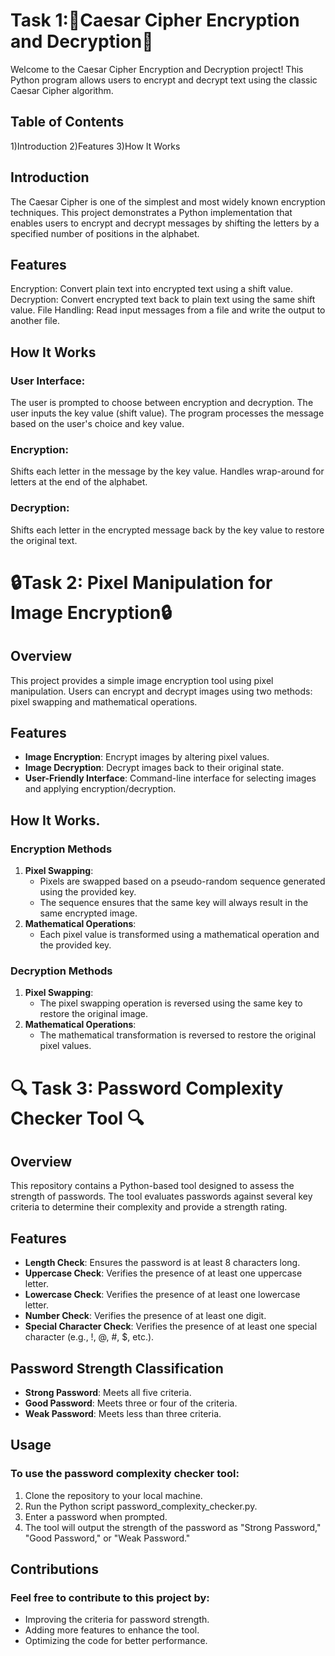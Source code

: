 # Task 1:🚀Caesar Cipher Encryption and Decryption🚀

Welcome to the Caesar Cipher Encryption and Decryption project! This Python program allows users to encrypt and decrypt text using the classic Caesar Cipher algorithm.

## Table of Contents
1)Introduction
2)Features
3)How It Works

## Introduction
The Caesar Cipher is one of the simplest and most widely known encryption techniques. This project demonstrates a Python implementation that enables users to encrypt and decrypt messages by shifting the letters by a specified number of positions in the alphabet.

## Features
Encryption: Convert plain text into encrypted text using a shift value.
Decryption: Convert encrypted text back to plain text using the same shift value.
File Handling: Read input messages from a file and write the output to another file.

## How It Works

### User Interface:

The user is prompted to choose between encryption and decryption.
The user inputs the key value (shift value).
The program processes the message based on the user's choice and key value.

### Encryption:

Shifts each letter in the message by the key value.
Handles wrap-around for letters at the end of the alphabet.

### Decryption:

Shifts each letter in the encrypted message back by the key value to restore the original text.

# 🔒Task 2: Pixel Manipulation for Image Encryption🔒

## Overview
This project provides a simple image encryption tool using pixel manipulation. Users can encrypt and decrypt images using two methods: pixel swapping and mathematical operations.

## Features
- **Image Encryption**: Encrypt images by altering pixel values.
- **Image Decryption**: Decrypt images back to their original state.
- **User-Friendly Interface**: Command-line interface for selecting images and applying encryption/decryption.

## How It Works.
### Encryption Methods
1. **Pixel Swapping**:
    - Pixels are swapped based on a pseudo-random sequence generated using the provided key.
    - The sequence ensures that the same key will always result in the same encrypted image.
2. **Mathematical Operations**:
    - Each pixel value is transformed using a mathematical operation and the provided key.

### Decryption Methods
1. **Pixel Swapping**:
    - The pixel swapping operation is reversed using the same key to restore the original image.
2. **Mathematical Operations**:
    - The mathematical transformation is reversed to restore the original pixel values.


# 🔍 Task 3: Password Complexity Checker Tool 🔍 
## Overview
This repository contains a Python-based tool designed to assess the strength of passwords. The tool evaluates passwords against several key criteria to determine their complexity and provide a strength rating.

## Features
- **Length Check**: Ensures the password is at least 8 characters long.
- **Uppercase Check**: Verifies the presence of at least one uppercase letter.
- **Lowercase Check**: Verifies the presence of at least one lowercase letter.
- **Number Check**: Verifies the presence of at least one digit.
- **Special Character Check**: Verifies the presence of at least one special character (e.g., !, @, #, $, etc.).

## Password Strength Classification
- **Strong Password**: Meets all five criteria.
- **Good Password**: Meets three or four of the criteria.
- **Weak Password**: Meets less than three criteria.

## Usage
### To use the password complexity checker tool:

1. Clone the repository to your local machine.
2. Run the Python script password_complexity_checker.py.
3. Enter a password when prompted.
4. The tool will output the strength of the password as "Strong Password," "Good Password," or "Weak Password."

## Contributions

### Feel free to contribute to this project by:

- Improving the criteria for password strength.
- Adding more features to enhance the tool.
- Optimizing the code for better performance.


